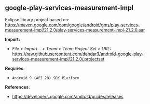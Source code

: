 ## google-play-services-measurement-impl

Eclipse library project based on:<br/>
https://maven.google.com/com/google/android/gms/play-services-measurement-impl/21.2.0/play-services-measurement-impl-21.2.0.aar

**Import:**
- _File > Import... > Team > Team Project Set > URL:_<br/>
  https://raw.githubusercontent.com/dandar3/android-google-play-services-measurement-impl/21.2.0/.projectset

**Requires:**
- `Android 9 (API 28) SDK Platform`

**References:**
- https://developers.google.com/android/guides/releases